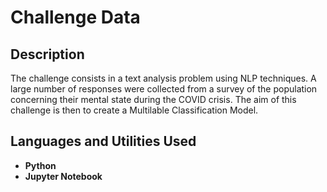<h1>Challenge Data</h1>

<h2>Description</h2>
The challenge consists in a text analysis problem using NLP techniques. A large number of responses were collected from a survey of the population concerning their mental state during the COVID crisis. The aim of this challenge is then to create a Multilable Classification Model.
<br />

<h2>Languages and Utilities Used</h2>

- <b>Python</b> 
- <b>Jupyter Notebook</b>

<!--
 ```diff
- text in red
+ text in green
! text in orange
# text in gray
@@ text in purple (and bold)@@
```
--!>
